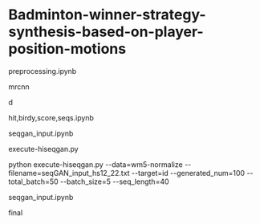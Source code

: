 # Badminton-winner-strategy-synthesis-based-on-player-position-motions
preprocessing.ipynb

mrcnn

d

hit,birdy,score,seqs.ipynb

seqgan_input.ipynb

execute-hiseqgan.py

python execute-hiseqgan.py --data=wm5-normalize --filename=seqGAN_input_hs12_22.txt --target=id --generated_num=100 --total_batch=50 --batch_size=5 --seq_length=40

seqgan_input.ipynb

final